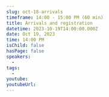 ```yaml
---
slug: oct-18-arrivals
timeframe: 14:00 - 15:00 PM (60 min)
title: Arrivals and registration
datetime: 2023-10-19T14:00:00.000Z
date: Oct 19, 2023
time: 14:00 PM
isChild: false
hasPage: false
speakers:
  -
tags:
  -
youtube:
youtubeUrl:
---
```

